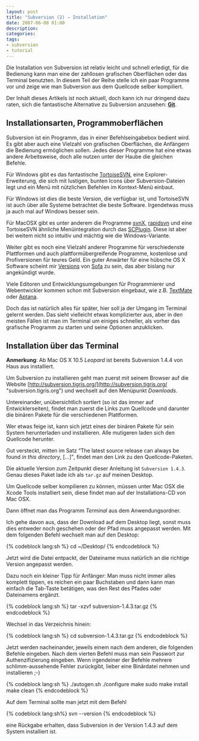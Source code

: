 ```yaml
---
layout: post
title: "Subversion (2) – Installation"
date: 2007-06-08 01:00
description:
categories:
tags:
- subversion
- tutorial
---
```


Die Installation von Subversion ist relativ leicht und schnell erledigt, für die Bedienung kann man eine der zahllosen grafischen Oberflächen oder das Terminal benutzten. In diesem Teil der Reihe stelle ich ein paar Programme vor und zeige wie man Subversion aus dem Quellcode selber kompiliert.

<!-- more -->

<div class="hinweis">
<p>Der Inhalt dieses Artikels ist noch aktuell, doch kann ich nur dringend dazu raten, sich die fantastische Alternative zu Subversion anzusehen: <a href="/versionskontrolle-mit-git/"><strong>Git</strong></a>.</p>
</div>

## Installationsarten, Programmoberflächen

Subversion ist ein Programm, das in einer Befehlseingabebox bedient wird. Es gibt aber auch eine Vielzahl von grafischen Oberflächen, die Anfängern die Bedienung ermöglichen sollen. Jedes dieser Programme hat eine etwas andere Arbeitsweise, doch alle nutzen unter der Haube die gleichen Befehle.

Für Windows gibt es das fantastische [TortoiseSVN](http://tortoisesvn.tigris.org/ "tortoisesvn.tigris.org"), eine Explorer-Erweiterung, die sich mit lustigen, bunten Icons über Subversion-Dateien legt und ein Menü mit nützlichen Befehlen im Kontext-Menü einbaut.

Für Windows ist dies die beste Version, die verfügbar ist, und TortoiseSVN ist auch über alle Systeme betrachtet die beste Software. Irgendetwas muss ja auch mal auf Windows besser sein.

Für MacOSX gibt es unter anderem die Programme [svnX](http://code.google.com/p/svnx/), [rapidsvn](http://rapidsvn.tigris.org/ "rapidsvn.tigris.org") und eine TortoiseSVN ähnliche Menüintegration durch das [SCPlugin](http://scplugin.tigris.org/ "scplugin.tigris.org"). Diese ist aber bei weitem nicht so intuitiv und mächtig wie die Windows-Variante.

Weiter gibt es noch eine Vielzahl anderer Programme für verschiedenste Plattformen und auch plattformübergreifende Programme, kostenlose und Profiversionen für teures Geld. Ein guter Anwärter für eine hübsche OS X Software scheint mir [Versions](http://www.versionsapp.com/) von [Sofa](http://www.madebysofa.com/) zu sein, das aber bislang nur angekündigt wurde.

Viele Editoren und Entwicklungsumgebungen für Programmierer und Webentwickler kommen schon mit Subversion eingebaut, wie z.B. [TextMate](http://macromates.com/ "TextMate — The Missing Editor for Mac OS X") oder [Aptana](http://www.aptana.com/ "Aptana: The Web IDE").

Doch das ist natürlich alles für später, hier soll ja der Umgang im Terminal gelernt werden. Das sieht vielleicht etwas komplizierter aus, aber in den meisten Fällen ist man im Terminal um einiges schneller, als vorher das grafische Programm zu starten und seine Optionen anzuklicken.

## Installation über das Terminal

**Anmerkung**: Ab Mac OS X 10.5 *Leopard* ist bereits Subversion 1.4.4 von Haus aus installiert.

Um Subversion zu installieren geht man zuerst mit seinem Browser auf die Website [http://subversion.tigris.org/](http://subversion.tigris.org/ "subversion.tigris.org") und wechselt auf den Menüpunkt *Downloads*.

Untereinander, unübersichtlich sortiert (so ist das immer auf Entwicklerseiten), findet man zuerst die Links zum Quellcode und darunter die binären Pakete für die verschiedenen Plattformen.

Wer etwas feige ist, kann sich jetzt eines der binären Pakete für sein System herunterladen und installieren. Alle mutigeren laden sich den Quellcode herunter.

Gut versteckt, mitten im Satz <q>The latest source release can always be found _in this directory_, […]</q>,  findet man den Link zu den Quellcode-Paketen.

Die aktuelle Version zum Zeitpunkt dieser Anleitung ist `Subversion 1.4.3`.
Genau dieses Paket lade ich als `tar.gz` auf meinen Desktop.

Um Quellcode selber kompilieren zu können, müssen unter Mac OSX die Xcode Tools installiert sein, diese findet man auf der Installations-CD von Mac OSX.

Dann öffnet man das Programm *Terminal* aus dem Anwendungsordner.

Ich gehe davon aus, dass der Download auf dem Desktop liegt, sonst muss dies entweder noch geschehen oder der Pfad muss angepasst werden. Mit dem folgenden Befehl wechselt man auf den Desktop:

{% codeblock lang:sh %}
cd ~/Desktop/
{% endcodeblock %}

Jetzt wird die Datei entpackt, der Dateiname muss natürlich an die richtige Version angepasst werden.

Dazu noch ein kleiner Tipp für Anfänger: Man muss nicht immer alles komplett tippen, es reichen ein paar Buchstaben und dann kann man einfach die Tab-Taste betätigen, was den Rest des Pfades oder Dateinamens ergänzt.

{% codeblock lang:sh %}
tar -xzvf subversion-1.4.3.tar.gz
{% endcodeblock %}

Wechsel in das Verzeichnis hinein:

{% codeblock lang:sh %}
cd subversion-1.4.3.tar.gz
{% endcodeblock %}

Jetzt werden nacheinander, jeweils einem nach dem anderen,  die folgenden Befehle eingeben. Nach dem vierten Befehl muss man sein Passwort zur Authenzifizierung eingeben.
Wenn irgendeiner der Befehle mehrere schlimm-aussehende Fehler zurückgibt, lieber eine Binärdatei nehmen und installieren ;-)

{% codeblock lang:sh %}
./autogen.sh
./configure
make
sudo make install
make clean
{% endcodeblock %}

Auf dem Terminal sollte man jetzt mit dem Befehl

{% codeblock lang:sh%}
  svn --version
{% endcodeblock %}

eine Rückgabe erhalten, dass Subversion in der Version 1.4.3 auf dem System installiert ist.
